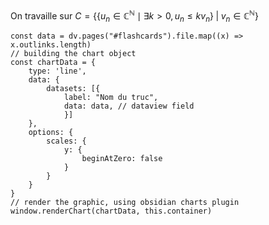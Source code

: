 
On travaille sur $C = \left\{\{ u_{n} \in \mathbb{C}^{\mathbb{N}} \mid \exists k > 0, u_{n} \leq kv_{n} \} \;\big|\; v_{n} \in \mathbb{C}^{\mathbb{N}} \right\}$


```dataviewjs
const data = dv.pages("#flashcards").file.map((x) => x.outlinks.length)
// building the chart object
const chartData = {
    type: 'line',
    data: {
        datasets: [{
            label: "Nom du truc",
            data: data, // dataview field
            }]
    },
    options: {
        scales: {
            y: {
                beginAtZero: false
            }
        }
    }
}
// render the graphic, using obsidian charts plugin
window.renderChart(chartData, this.container)
```

